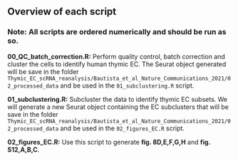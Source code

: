 ## Overview of each script

### Note: All scripts are ordered numerically and should be run as so.

**00_QC_batch_correction.R:** Perform quality control, batch correction and cluster the cells to identify human thymic EC. The Seurat object generated will be save in the folder `Thymic_EC_scRNA_reanalysis/Bautista_et_al_Nature_Communications_2021/02_processed_data` and be used in the `01_subclustering.R` script.

**01_subclustering.R:** Subcluster the data to identify thymic EC subsets. We will generate a new Seurat object containing the EC subclusters that will be save in the folder `Thymic_EC_scRNA_reanalysis/Bautista_et_al_Nature_Communications_2021/02_processed_data` and be used in the `02_figures_EC.R` script.

**02_figures_EC.R:** Use this script to generate **fig. 8D,E,F,G,H** and **fig. S12,A,B,C**. 

